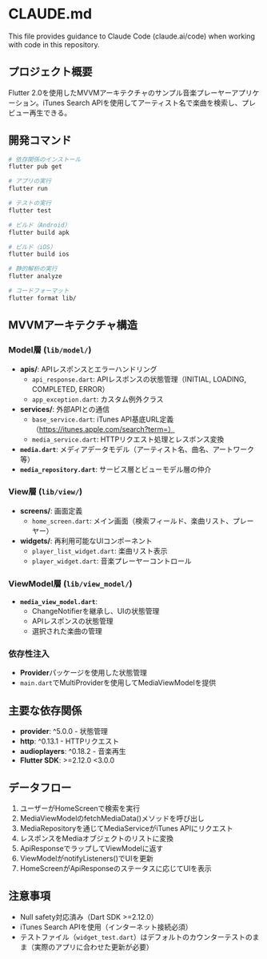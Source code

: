 # CLAUDE.md

This file provides guidance to Claude Code (claude.ai/code) when working with code in this repository.

## プロジェクト概要

Flutter 2.0を使用したMVVMアーキテクチャのサンプル音楽プレーヤーアプリケーション。iTunes Search APIを使用してアーティスト名で楽曲を検索し、プレビュー再生できる。

## 開発コマンド

```bash
# 依存関係のインストール
flutter pub get

# アプリの実行
flutter run

# テストの実行
flutter test

# ビルド（Android）
flutter build apk

# ビルド（iOS）
flutter build ios

# 静的解析の実行
flutter analyze

# コードフォーマット
flutter format lib/
```

## MVVMアーキテクチャ構造

### Model層 (`lib/model/`)
- **apis/**: APIレスポンスとエラーハンドリング
  - `api_response.dart`: APIレスポンスの状態管理（INITIAL, LOADING, COMPLETED, ERROR）
  - `app_exception.dart`: カスタム例外クラス
- **services/**: 外部APIとの通信
  - `base_service.dart`: iTunes API基底URL定義（https://itunes.apple.com/search?term=）
  - `media_service.dart`: HTTPリクエスト処理とレスポンス変換
- **`media.dart`**: メディアデータモデル（アーティスト名、曲名、アートワーク等）
- **`media_repository.dart`**: サービス層とビューモデル層の仲介

### View層 (`lib/view/`)
- **screens/**: 画面定義
  - `home_screen.dart`: メイン画面（検索フィールド、楽曲リスト、プレーヤー）
- **widgets/**: 再利用可能なUIコンポーネント
  - `player_list_widget.dart`: 楽曲リスト表示
  - `player_widget.dart`: 音楽プレーヤーコントロール

### ViewModel層 (`lib/view_model/`)
- **`media_view_model.dart`**: 
  - ChangeNotifierを継承し、UIの状態管理
  - APIレスポンスの状態管理
  - 選択された楽曲の管理

### 依存性注入
- **Provider**パッケージを使用した状態管理
- `main.dart`でMultiProviderを使用してMediaViewModelを提供

## 主要な依存関係

- **provider**: ^5.0.0 - 状態管理
- **http**: ^0.13.1 - HTTPリクエスト
- **audioplayers**: ^0.18.2 - 音楽再生
- **Flutter SDK**: >=2.12.0 <3.0.0

## データフロー

1. ユーザーがHomeScreenで検索を実行
2. MediaViewModelのfetchMediaData()メソッドを呼び出し
3. MediaRepositoryを通じてMediaServiceがiTunes APIにリクエスト
4. レスポンスをMediaオブジェクトのリストに変換
5. ApiResponseでラップしてViewModelに返す
6. ViewModelがnotifyListeners()でUIを更新
7. HomeScreenがApiResponseのステータスに応じてUIを表示

## 注意事項

- Null safety対応済み（Dart SDK >=2.12.0）
- iTunes Search APIを使用（インターネット接続必須）
- テストファイル（`widget_test.dart`）はデフォルトのカウンターテストのまま（実際のアプリに合わせた更新が必要）